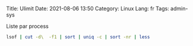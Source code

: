 Title: Ulimit
Date: 2021-08-06 13:50
Category: Linux
Lang: fr
Tags: admin-sys

Liste par process

```bash
lsof | cut -d\  -f1 | sort | uniq -c | sort -nr | less   
```
